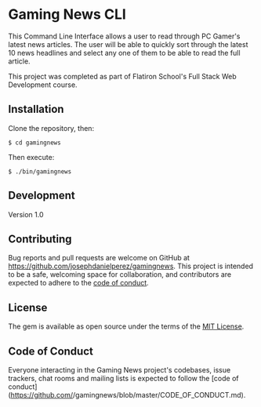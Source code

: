 # Gaming News CLI

This Command Line Interface allows a user to read through PC Gamer's latest news articles. The user will be able to quickly sort through the latest 10 news headlines and select any one of them to be able to read the full article.

This project was completed as part of Flatiron School's Full Stack Web Development course.

## Installation

Clone the repository, then:

    $ cd gamingnews

Then execute:

    $ ./bin/gamingnews

## Development

Version 1.0

## Contributing

Bug reports and pull requests are welcome on GitHub at https://github.com/josephdanielperez/gamingnews. This project is intended to be a safe, welcoming space for collaboration, and contributors are expected to adhere to the [code of conduct](https://github.com/josephdanielperez/gamingnews/blob/master/CODE_OF_CONDUCT.md).


## License

The gem is available as open source under the terms of the [MIT License](https://opensource.org/licenses/MIT).

## Code of Conduct

Everyone interacting in the Gaming News project's codebases, issue trackers, chat rooms and mailing lists is expected to follow the [code of conduct](https://github.com/<github username>/gamingnews/blob/master/CODE_OF_CONDUCT.md).

